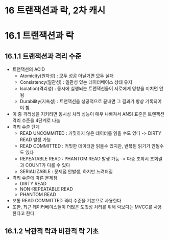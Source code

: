# 16 트랜잭션과 락, 2차 캐시
# 16.1 트랜잭션과 락
## 16.1.1 트랜잭션과 격리 수준
- 트랜잭션의 ACID
  - Atomicity(원자성) : 모두 성공 아닐거면 모두 실패
  - Consistency(일관성) : 일관성 있는 데이터베이스 상태 유지
  - Isolation(격리성) : 동시에 실행되는 트랜잭션들이 서로에게 영향을 미치면 안됨
  - Durability(지속성) : 트랜잭션을 성공적으로 끝내면 그 결과가 항상 기록되어야 함
- 이 중 격리성을 지키려면 동시성 처리 성능이 매우 나빠져서 ANSI 표준은 트랜잭션 격리 수준을 4단계로 나눔
- 격리 수준 단계
  - READ UNCOMMITED : 커밋하지 않은 데이터를 읽을 수도 있다 -> DIRTY READ 발생 가능
  - READ COMMITTED : 커밋한 데이터만 읽을수 있지만, 반복된 읽기가 안될수도 있다
  - REPEATABLE READ : PHANTOM READ 발생 가능 -> 다중 조회시 조회결과 COUNT가 다를 수 있다
  - SERIALIZABLE : 문제점 안발생, 하지만 느려터짐
- 격리 수준에 따른 문제점
  - DIRTY READ
  - NON-REPEATABLE READ
  - PHANTOM READ 
- 보통 READ COMMITTED 격리 수준을 기본으로 사용한다
- 또한, 최근 데이터베이스들이 더많은 도잇성 처리를 위해 락보다는 MVCC를 사용한다고 한다

## 16.1.2 낙관적 락과 비관적 락 기초
